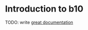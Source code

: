 # Introduction to b10

TODO: write [great documentation](http://jacobian.org/writing/what-to-write/)
